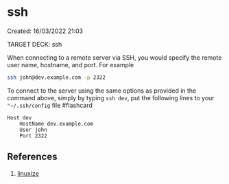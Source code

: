 # ssh 
Created: 16/03/2022 21:03 

TARGET DECK: ssh

When connecting to a remote server via SSH, you would specify the remote user name, hostname, and port. For example

```sh
ssh john@dev.example.com -p 2322
```

To connect to the server using the same options as provided in the command above, simply by typing `ssh dev`, put the following lines to your `"~/.ssh/config` file #flashcard
```
Host dev
    HostName dev.example.com
    User john
    Port 2322
```
<!--ID: 1647697043965-->




## References 
1. [linuxize](https://linuxize.com/post/using-the-ssh-config-file/)